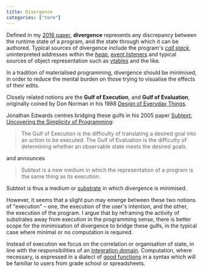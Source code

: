```yaml
---
title: Divergence
categories: ["term"]
---
```


Defined in my [2016 paper](https://www.ppig.org/files/2016-PPIG-27th-Basman1.pdf), **divergence** represents
any discrepancy between the runtime state of a program, and the state through which it can be authored. Typical
sources of divergence include the program's [_call stack_](https://en.wikipedia.org/wiki/Call_stack), 
uninterpreted addresses within the [_heap_](https://stackoverflow.com/questions/79923/what-and-where-are-the-stack-and-heap), 
[event listeners](https://developer.mozilla.org/en-US/docs/Learn_web_development/Core/Scripting/Events) and 
typical sources of object representation such as [vtables](https://en.wikipedia.org/wiki/Virtual_method_table) and the like.

In a tradition of materialised programming, divergence should be minimised, in order to reduce the mental burden on
those trying to visualise the effects of their edits.

Closely related notions are the **Gulf of Execution**, and **Gulf of Evaluation**, originally coined by Don Norman in
his 1988 [Design of Everyday Things](https://en.wikipedia.org/wiki/The_Design_of_Everyday_Things). 

Jonathan Edwards centres bridging these gulfs in his 2005 paper
[Subtext: Uncovering the Simplicity of Programming](https://www.subtext-lang.org/OOPSLA05.pdf): 

> The Gulf of Execution is the difficulty
of translating a desired goal into an action to be executed. The
Gulf of Evaluation is the difficulty of determining whether an
observable state meets the desired goals.

and announces

> Subtext is a new medium in which the representation of a program
is the same thing as its execution.

Subtext is thus a medium or [substrate](/term/substrate) in which divergence is minimised.

However, it seems that a slight pun may emerge between these two notions of "execution" &ndash; one, the execution
of the user's intention, and the other, the execution of the program. I argue that by reframing the activity of
substrates away from execution in the programming sense, there is better scope for the minimisation of divergence
to bridge these gulfs, in the typical case where minimal or no computation is required.

Instead of execution we focus on the correlation or organisation of state, in line with the responsibilities of an
[integration domain](/term/integration-domain). Computation, where necessary, is expressed in a dialect of
[good functions](/term/a-good-function) in a syntax which will be familiar to users from grade school or spreadsheets.
